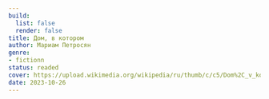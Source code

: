 ```yaml
---
build:
  list: false
  render: false
title: Дом, в котором
author: Мариам Петросян
genre:
- fictionn
status: readed
cover: https://upload.wikimedia.org/wikipedia/ru/thumb/c/c5/Dom%2C_v_kotorom..._%282009_cover%29.jpg/240px-Dom%2C_v_kotorom..._%282009_cover%29.jpg
date: 2023-10-26
---
```


